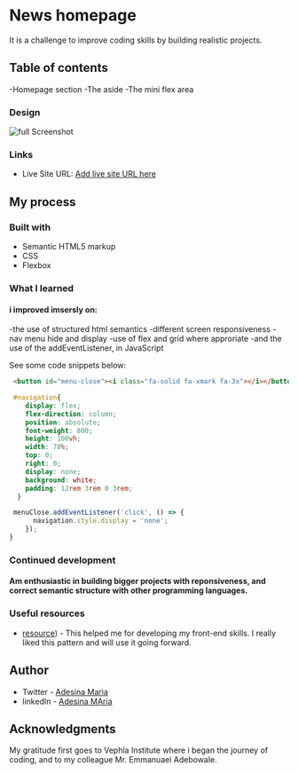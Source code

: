 
# News homepage

It is a challenge to improve coding skills by building realistic projects. 

## Table of contents
  -Homepage section
  -The aside
  -The mini flex area

### Design

![full Screenshot]()

### Links

- Live Site URL: [Add live site URL here](http://127.0.0.1:5500/index.html)

## My process

### Built with

- Semantic HTML5 markup
- CSS 
- Flexbox

### What I learned

#### i improved imsersly on:
-the use of structured html semantics
-different screen responsiveness
-nav menu hide and display
-use of flex and grid where approriate
-and the use of the addEventListener, in JavaScript

See some code snippets below:

```html
 <button id="menu-close"><i class="fa-solid fa-xmark fa-3x"></i></button>
```
```css
 #navigation{
    display: flex;
    flex-direction: column;
    position: absolute;
    font-weight: 800;
    height: 100vh;
    width: 70%;
    top: 0;
    right: 0;
    display: none;
    background: white;
    padding: 12rem 3rem 0 3rem;
  }
```
```js
 menuClose.addEventListener('click', () => {
      navigation.style.display = 'none';
    });
}
```
### Continued development

#### Am enthusiastic in building bigger projects with reponsiveness, and correct semantic structure with other programming languages.

### Useful resources

- [resource](https://www.frontendmentor.io/home)) - This helped me for developing my front-end skills. I really liked this pattern and will use it going forward.

## Author

- Twitter - [Adesina Maria]([https://www.twitter.com](https://x.com/Omolomar?t=hhudE)/@omolomar)
- linkedIn - [Adesina MAria](https://www.linkedin.com/in/maria-adesina-04291223a)

## Acknowledgments

My gratitude first goes to Vephla Institute where i began the journey of coding, and to my colleague Mr. Emmanuael Adebowale.
